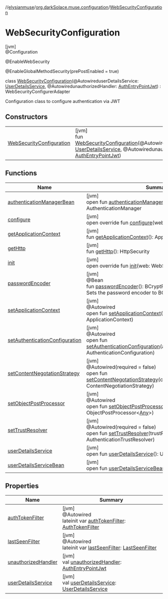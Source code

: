 //[elysianmuse](../../../index.md)/[org.darkSolace.muse.configuration](../index.md)/[WebSecurityConfiguration](index.md)

# WebSecurityConfiguration

[jvm]\
@Configuration

@EnableWebSecurity

@EnableGlobalMethodSecurity(prePostEnabled = true)

class [WebSecurityConfiguration](index.md)(@AutowireduserDetailsService: [UserDetailsService](../../org.darkSolace.muse.security.service/-user-details-service/index.md), @AutowiredunauthorizedHandler: [AuthEntryPointJwt](../../org.darkSolace.muse.security.service/-auth-entry-point-jwt/index.md)) : WebSecurityConfigurerAdapter

Configuration class to configure authentication via JWT

## Constructors

| | |
|---|---|
| [WebSecurityConfiguration](-web-security-configuration.md) | [jvm]<br>fun [WebSecurityConfiguration](-web-security-configuration.md)(@AutowireduserDetailsService: [UserDetailsService](../../org.darkSolace.muse.security.service/-user-details-service/index.md), @AutowiredunauthorizedHandler: [AuthEntryPointJwt](../../org.darkSolace.muse.security.service/-auth-entry-point-jwt/index.md)) |

## Functions

| Name | Summary |
|---|---|
| [authenticationManagerBean](index.md#542724139%2FFunctions%2F-1216412040) | [jvm]<br>open fun [authenticationManagerBean](index.md#542724139%2FFunctions%2F-1216412040)(): AuthenticationManager |
| [configure](index.md#138919942%2FFunctions%2F-1216412040) | [jvm]<br>open override fun [configure](index.md#138919942%2FFunctions%2F-1216412040)(web: WebSecurity) |
| [getApplicationContext](index.md#581339%2FFunctions%2F-1216412040) | [jvm]<br>fun [getApplicationContext](index.md#581339%2FFunctions%2F-1216412040)(): ApplicationContext |
| [getHttp](index.md#-1235949710%2FFunctions%2F-1216412040) | [jvm]<br>fun [getHttp](index.md#-1235949710%2FFunctions%2F-1216412040)(): HttpSecurity |
| [init](index.md#968965430%2FFunctions%2F-1216412040) | [jvm]<br>open override fun [init](index.md#968965430%2FFunctions%2F-1216412040)(web: WebSecurity) |
| [passwordEncoder](password-encoder.md) | [jvm]<br>@Bean<br>fun [passwordEncoder](password-encoder.md)(): BCryptPasswordEncoder<br>Sets the password encoder to BCryptPasswordEncoder |
| [setApplicationContext](index.md#-1107405718%2FFunctions%2F-1216412040) | [jvm]<br>@Autowired<br>open fun [setApplicationContext](index.md#-1107405718%2FFunctions%2F-1216412040)(context: ApplicationContext) |
| [setAuthenticationConfiguration](index.md#528597738%2FFunctions%2F-1216412040) | [jvm]<br>@Autowired<br>open fun [setAuthenticationConfiguration](index.md#528597738%2FFunctions%2F-1216412040)(authenticationConfiguration: AuthenticationConfiguration) |
| [setContentNegotationStrategy](index.md#1189391010%2FFunctions%2F-1216412040) | [jvm]<br>@Autowired(required = false)<br>open fun [setContentNegotationStrategy](index.md#1189391010%2FFunctions%2F-1216412040)(contentNegotiationStrategy: ContentNegotiationStrategy) |
| [setObjectPostProcessor](index.md#-1081844195%2FFunctions%2F-1216412040) | [jvm]<br>@Autowired<br>open fun [setObjectPostProcessor](index.md#-1081844195%2FFunctions%2F-1216412040)(objectPostProcessor: ObjectPostProcessor&lt;[Any](https://kotlinlang.org/api/latest/jvm/stdlib/kotlin/-any/index.html)&gt;) |
| [setTrustResolver](index.md#1618322525%2FFunctions%2F-1216412040) | [jvm]<br>@Autowired(required = false)<br>open fun [setTrustResolver](index.md#1618322525%2FFunctions%2F-1216412040)(trustResolver: AuthenticationTrustResolver) |
| [userDetailsService](index.md#462167532%2FFunctions%2F-1216412040) | [jvm]<br>open fun [userDetailsService](index.md#462167532%2FFunctions%2F-1216412040)(): UserDetailsService |
| [userDetailsServiceBean](index.md#125784220%2FFunctions%2F-1216412040) | [jvm]<br>open fun [userDetailsServiceBean](index.md#125784220%2FFunctions%2F-1216412040)(): UserDetailsService |

## Properties

| Name | Summary |
|---|---|
| [authTokenFilter](auth-token-filter.md) | [jvm]<br>@Autowired<br>lateinit var [authTokenFilter](auth-token-filter.md): [AuthTokenFilter](../../org.darkSolace.muse.security.service/-auth-token-filter/index.md) |
| [lastSeenFilter](last-seen-filter.md) | [jvm]<br>@Autowired<br>lateinit var [lastSeenFilter](last-seen-filter.md): [LastSeenFilter](../../org.darkSolace.muse.statistics.service/-last-seen-filter/index.md) |
| [unauthorizedHandler](unauthorized-handler.md) | [jvm]<br>val [unauthorizedHandler](unauthorized-handler.md): [AuthEntryPointJwt](../../org.darkSolace.muse.security.service/-auth-entry-point-jwt/index.md) |
| [userDetailsService](user-details-service.md) | [jvm]<br>val [userDetailsService](user-details-service.md): [UserDetailsService](../../org.darkSolace.muse.security.service/-user-details-service/index.md) |
